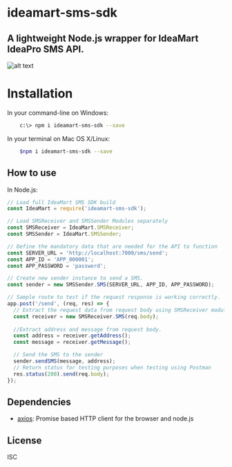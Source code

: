 <!--
#
#Copyright (c) 2018 Nipuna H Herath
#
#Permission to use, copy, modify, and/or distribute this software 
#for any purpose with or without fee is hereby granted, provided 
#that the above copyright notice and this permission notice appear 
#in all copies.
#
#THE SOFTWARE IS PROVIDED "AS IS" AND THE AUTHOR DISCLAIMS ALL 
#WARRANTIES WITH REGARD TO THIS SOFTWARE INCLUDING ALL IMPLIED 
#WARRANTIES OF MERCHANTABILITY AND FITNESS. IN NO EVENT SHALL 
#THE AUTHOR BE LIABLE FOR ANY SPECIAL, DIRECT, INDIRECT, OR 
#CONSEQUENTIAL DAMAGES OR ANY DAMAGES WHATSOEVER RESULTING FROM 
#LOSS OF USE, DATA OR PROFITS, WHETHER IN AN ACTION OF CONTRACT, 
#NEGLIGENCE OR OTHER TORTIOUS ACTION, ARISING OUT OF OR IN 
#CONNECTION WITH THE USE OR PERFORMANCE OF THIS SOFTWARE.
#
-->
# ideamart-sms-sdk  
## A lightweight Node.js wrapper for IdeaMart IdeaPro SMS API.

![alt text][banner]

# Installation
In your command-line on Windows:    
```bash    
    c:\> npm i ideamart-sms-sdk --save
```    
    
In your terminal on Mac OS X/Linux:
```bash    
    $npm i ideamart-sms-sdk --save
```

## How to use
In Node.js:
```js
// Load full IdeaMart SMS SDK build
const IdeaMart = require('ideamart-sms-sdk');

// Load SMSReceiver and SMSSender Modules separately
const SMSReceiver = IdeaMart.SMSReceiver;
const SMSSender = IdeaMart.SMSSender;

// Define the mandatory data that are needed for the API to function
const SERVER_URL = 'http://localhost:7000/sms/send';
const APP_ID = 'APP_000001';
const APP_PASSWORD = 'password';

// Create new sender instance to send a SMS.
const sender = new SMSSender.SMS(SERVER_URL, APP_ID, APP_PASSWORD);

// Sample route to test if the request response is working correctly.
app.post('/send', (req, res) => {
  // Extract the request data from request body using SMSReceiver module.
  const receiver = new SMSReceiver.SMS(req.body); 
  
  //Extract address and message from request body.
  const address = receiver.getAddress();
  const message = receiver.getMessage();

  // Send the SMS to the sender
  sender.sendSMS(message, address);
  // Return status for testing purposes when testing using Postman
  res.status(200).send(req.body);
});
```

## Dependencies

- [axios](https://www.npmjs.com/package/axios): Promise based HTTP client for the browser and node.js

## License

ISC

[banner]: http://www.ideamart.lk/web/wp-content/uploads/2016/10/ideaPro-01.svg "IdeaMart"
